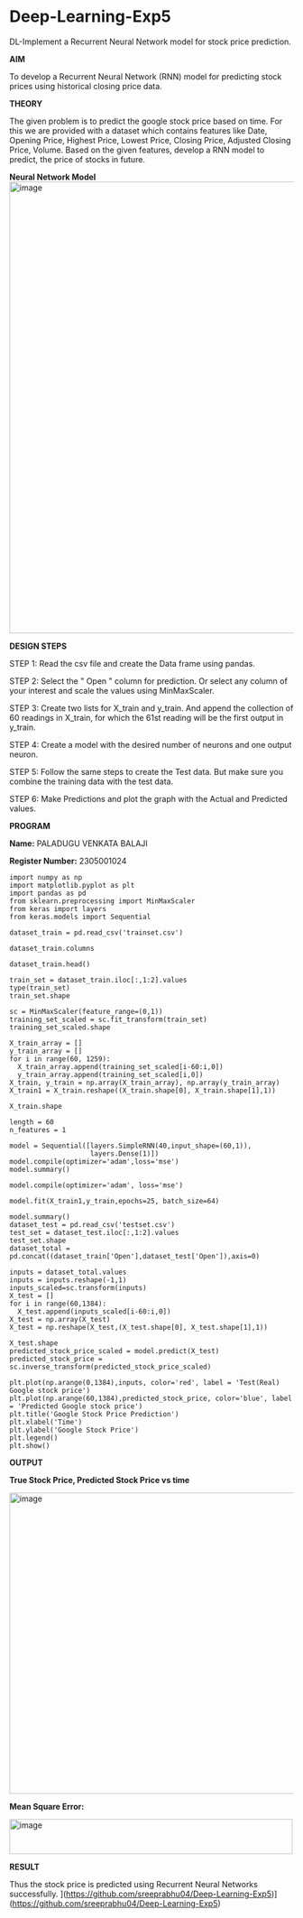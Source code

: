 # Deep-Learning-Exp5

DL-Implement a Recurrent Neural Network model for stock price prediction.

**AIM**

To develop a Recurrent Neural Network (RNN) model for predicting stock prices using historical closing price data.

**THEORY**

The given problem is to predict the google stock price based on time.
For this we are provided with a dataset which contains features like Date, Opening Price, Highest Price, Lowest Price, Closing Price, Adjusted Closing Price, Volume.
Based on the given features, develop a RNN model to predict, the price of stocks in future.

**Neural Network Model**
<img width="1045" height="801" alt="image" src="https://github.com/user-attachments/assets/2f7c19f7-490b-4e88-9cde-088a867892a2" />




**DESIGN STEPS**

STEP 1: Read the csv file and create the Data frame using pandas.

STEP 2: Select the " Open " column for prediction. Or select any column of your interest and scale the values using MinMaxScaler.

STEP 3: Create two lists for X_train and y_train. And append the collection of 60 readings in X_train, for which the 61st reading will be the first output in y_train.

STEP 4: Create a model with the desired number of neurons and one output neuron.

STEP 5: Follow the same steps to create the Test data. But make sure you combine the training data with the test data.

STEP 6: Make Predictions and plot the graph with the Actual and Predicted values.

**PROGRAM**

**Name:** PALADUGU VENKATA BALAJI

**Register Number:** 2305001024


```
import numpy as np
import matplotlib.pyplot as plt
import pandas as pd
from sklearn.preprocessing import MinMaxScaler
from keras import layers
from keras.models import Sequential

dataset_train = pd.read_csv('trainset.csv')

dataset_train.columns

dataset_train.head()

train_set = dataset_train.iloc[:,1:2].values
type(train_set)
train_set.shape

sc = MinMaxScaler(feature_range=(0,1))
training_set_scaled = sc.fit_transform(train_set)
training_set_scaled.shape

X_train_array = []
y_train_array = []
for i in range(60, 1259):
  X_train_array.append(training_set_scaled[i-60:i,0])
  y_train_array.append(training_set_scaled[i,0])
X_train, y_train = np.array(X_train_array), np.array(y_train_array)
X_train1 = X_train.reshape((X_train.shape[0], X_train.shape[1],1))

X_train.shape

length = 60
n_features = 1

model = Sequential([layers.SimpleRNN(40,input_shape=(60,1)),
                    layers.Dense(1)])
model.compile(optimizer='adam',loss='mse')
model.summary()

model.compile(optimizer='adam', loss='mse')

model.fit(X_train1,y_train,epochs=25, batch_size=64)

model.summary()
dataset_test = pd.read_csv('testset.csv')
test_set = dataset_test.iloc[:,1:2].values
test_set.shape
dataset_total = pd.concat((dataset_train['Open'],dataset_test['Open']),axis=0)

inputs = dataset_total.values
inputs = inputs.reshape(-1,1)
inputs_scaled=sc.transform(inputs)
X_test = []
for i in range(60,1384):
  X_test.append(inputs_scaled[i-60:i,0])
X_test = np.array(X_test)
X_test = np.reshape(X_test,(X_test.shape[0], X_test.shape[1],1))

X_test.shape
predicted_stock_price_scaled = model.predict(X_test)
predicted_stock_price = sc.inverse_transform(predicted_stock_price_scaled)

plt.plot(np.arange(0,1384),inputs, color='red', label = 'Test(Real) Google stock price')
plt.plot(np.arange(60,1384),predicted_stock_price, color='blue', label = 'Predicted Google stock price')
plt.title('Google Stock Price Prediction')
plt.xlabel('Time')
plt.ylabel('Google Stock Price')
plt.legend()
plt.show()
```



**OUTPUT**

**True Stock Price, Predicted Stock Price vs time**

<img width="1034" height="534" alt="image" src="https://github.com/user-attachments/assets/bd19f4ee-0304-49af-8079-8e78600f1580" />


**Mean Square Error:**

<img width="502" height="62" alt="image" src="https://github.com/user-attachments/assets/f69822f3-eaa8-453d-8d70-23121fe53335" />


**RESULT**

Thus the stock price is predicted using Recurrent Neural Networks successfully.
](https://github.com/sreeprabhu04/Deep-Learning-Exp5)](https://github.com/sreeprabhu04/Deep-Learning-Exp5)
